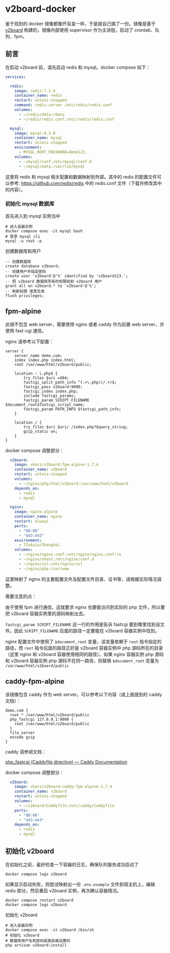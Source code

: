 # v2board-docker

鉴于找到的 docker 镜像都像开盲盒一样，于是就自己搞了一份。镜像是基于 [v2board](https://github.com/v2board/v2board) 构建的，镜像内部使用 supervisor 作为主进程，启动了 crontab、队列、fpm。

## 前言

在启动 v2board 前，请先启动 redis 和 mysql。docker compose 如下：

```yaml
services:

  redis:
    image: redis:7.2.4
    container_name: redis
    restart: unless-stopped
    command: redis-server /etc/redis/redis.conf
    volumes:
      - ~/redis/data:/data
      - ~/redis/redis.conf:/etc/redis/redis.conf

  mysql:
    image: mysql:8.3.0
    container_name: mysql
    restart: unless-stopped
    environment:
      - MYSQL_ROOT_PASSWORD=demo123.
    volumes:
      - ~/mysql/conf:/etc/mysql/conf.d
      - ~/mysql/data:/var/lib/mysql
```

这里将 redis 和 mysql 相关配置和数据映射到外部。其中的 redis 的配置文件可以参考: <https://github.com/redis/redis> 中的 redis.conf 文件（下载并修改其中的内容）。

### 初始化 mysql 数据库

首先进入到 mysql 实例当中

```shell
# 进入容器实例
docker compose exec -it mysql bash
# 登录 mysql cli
mysql -u root -p
```

创建数据库和用户

```shell
-- 创建数据库
create database v2board;
-- 创建用户并指定密码
create user 'v2board'@'%' identified by 'v2board123.';
-- 把 v2board 数据库所有的权限给到 v2board 用户
grant all on v2board.* to 'v2board'@'%';
-- 刷新权限 使其生效
flush privileges;
```

## fpm-alpine

此镜不包含 web server，需要使用 nginx 或者 caddy 作为前置 web server，并使用 fast-cgi 通信。

nginx 请参考以下配置：

```nginx
server {
    server_name demo.com;
    index index.php index.html;
    root /var/www/html/v2board/public;

    location ~ \.php$ {
        try_files $uri =404;
        fastcgi_split_path_info ^(.+\.php)(/.+)$;
        fastcgi_pass v2board:9000;
        fastcgi_index index.php;
        include fastcgi_params;
        fastcgi_param SCRIPT_FILENAME $document_root$fastcgi_script_name;
        fastcgi_param PATH_INFO $fastcgi_path_info;
    }

    location / {
        try_files $uri $uri/ /index.php?$query_string;
        gzip_static on;
    }
}
```

docker compose 调整部分：

```yaml
  v2board:
    image: vkarz/v2board:fpm-alpine-1.7.4
    container_name: v2board
    restart: unless-stopped
    volumes:
      - ~/nginx/php/html/v2board:/var/www/html/v2board
    depends_on:
      - redis
      - mysql

  nginx:
    image: nginx:alpine
    container_name: nginx
    restart: always
    ports:
      - "80:80"
      - "443:443"
    environment:
      - TZ=Asia/Shanghai
    volumes:
      - ~/nginx/nginx.conf:/etc/nginx/nginx.conf:ro
      - ~/nginx/vhost:/etc/nginx/conf.d
      - ~/nginx/ssl:/etc/nginx/ssl
      - ~/nginx/php:/var/www
```

这里映射了 nginx 的主要配置文件及配置文件目录、证书等，请根据实际情况调整。

需要注意的点：

由于使用 fpm 进行通信，这就要求 nginx 也要能访问到实际的 php 文件，所以要把 v2board 容器实例里的源码映射出去。

`fastcgi_param SCRIPT_FILENAME` 这一行的作用是告诉 fastcgi 要到哪里找到该文件。因此 `SCRIPT_FILENAME` 后面的路径一定要能在 v2board 容器实例中找到。

nginx 配置文件中使用了 `$document_root` 变量，该变量依赖于 `root` 指令指定的路径，而 `root` 指令后面的路径正好是 v2board 容器实例中 php 源码所在的目录（这里 nginx 和 v2board 容器使用相同的路径）。如果 nginx 容器实例 php 源码和 v2board 容器实例 php 源码不在同一路径，则替换 `$document_root` 变量为 `/var/www/html/v2board/public `

## caddy-fpm-alpine

该镜像包含 caddy 作为 web server。可以参考以下内容（或上面提到的 caddy 文档）：

```nginx
demo.com {
  root * /var/www/html/v2board/public
  php_fastcgi 127.0.0.1:9000 {
    root /var/www/html/v2board/public
  }
  file_server
  encode gzip
}
```

caddy 请参阅文档：

[php_fastcgi (Caddyfile directive) &mdash; Caddy Documentation](https://caddyserver.com/docs/caddyfile/directives/php_fastcgi)

docker compose 调整部分：

```yaml
  v2board:
    image: vkarz/v2board:caddy-fpm-alpine-1.7.4
    container_name: v2board
    restart: unless-stopped
    volumes:
      - ~/v2board/Caddyfile:/etc/caddy/Caddyfile
    ports:
      - "80:80"
      - "443:443"
    depends_on:
      - redis
      - mysql
```

## 初始化 v2board

在初始化之前，最好检查一下容器的日志，确保队列服务成功启动了

```shell
docker compose logs v2board
```

如果显示启动失败，则尝试映射出一份 `.env.example` 文件到宿主机上，编辑 redis 部分。然后重启 v2board 实例，再次确认容器情况。

```shell
docker compose restart v2board
docker compose logs v2board
```

初始化 v2board

```shell
# 进入容器实例
docker compose exec -it v2board /bin/sh
# 初始化 v2board
# 数据库用户名和密码就是前面设置的
php artisan v2board:install
```
